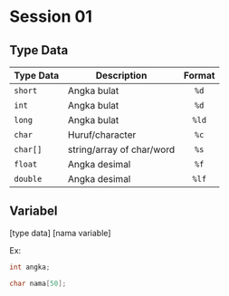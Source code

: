 # Session 01

## Type Data

| Type Data | Description | Format |
| --------- | ----------- | :----: |
| `short` | Angka bulat | `%d` |
| `int` | Angka bulat | `%d` |
| `long` | Angka bulat | `%ld` |
| `char` | Huruf/character | `%c` | 
| `char[]` | string/array of char/word | `%s` |
| `float` | Angka desimal | `%f` |
| `double` | Angka desimal | `%lf` | 


## Variabel
[type data] [nama variable]

Ex:
```c++
int angka;
```

```c++
char nama[50];
```
